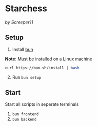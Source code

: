 # Starchess
_by Screeper11_

## Setup
1. Install [bun](https://bun.sh/)
  
**Note:** Must be installed on a Linux machine
 
```sh
curl https://bun.sh/install | bash
```

2. Run `bun setup`

## Start
Start all scripts in seperate terminals
1. `bun frontend`
2. `bun backend`
